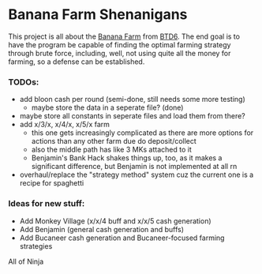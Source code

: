 # Banana Farm Shenanigans

This project is all about the [Banana Farm](<https://www.bloonswiki.com/Banana_Farm_(BTD6)>) from [BTD6](<https://ninjakiwi.com/Games/Mobile/Bloons-TD-6.html>). The end goal is to have the program be capable of finding the optimal farming strategy through brute force, including, well, not using quite all the money for farming, so a defense can be established.


### TODOs:
- add bloon cash per round (semi-done, still needs some more testing)
    - maybe store the data in a seperate file? (done)
- maybe store all constants in seperate files and load them from there?
- add x/3/x, x/4/x, x/5/x farm
    - this one gets increasingly complicated as there are more options for actions than any other farm due do deposit/collect
    - also the middle path has like 3 MKs attached to it
    - Benjamin's Bank Hack shakes things up, too, as it makes a significant difference, but Benjamin is not implemented at all rn
- overhaul/replace the "strategy method" system cuz the current one is a recipe for spaghetti

### Ideas for new stuff:
- Add Monkey Village (x/x/4 buff and x/x/5 cash generation)
- Add Benjamin (general cash generation and buffs)
- Add Bucaneer cash generation and Bucaneer-focused farming strategies

All of Ninja
